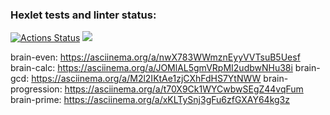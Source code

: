 ### Hexlet tests and linter status:
[![Actions Status](https://github.com/KamilKarimov/python-project-lvl1/workflows/hexlet-check/badge.svg)](https://github.com/KamilKarimov/python-project-lvl1/actions)
<a href="https://codeclimate.com/github/KamilKarimov/python-project-lvl1/maintainability"><img src="https://api.codeclimate.com/v1/badges/37d78b5c1e696b40eb63/maintainability" /></a>

brain-even: https://asciinema.org/a/nwX783WWmznEyyVVTsuB5Uesf
brain-calc: https://asciinema.org/a/JOMlAL5gmVRpMI2udbwNHu38i
brain-gcd: https://asciinema.org/a/M2l2IKtAe1zjCXhFdHS7YtNWW
brain-progression: https://asciinema.org/a/t70X9Ck1WYCwbwSEgZ44vqFum
brain-prime: https://asciinema.org/a/xKLTySnj3gFu6zfGXAY64kg3z